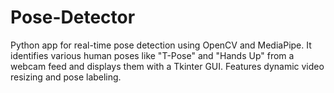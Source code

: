 # Pose-Detector
Python app for real-time pose detection using OpenCV and MediaPipe. It identifies various human poses like "T-Pose" and "Hands Up" from a webcam feed and displays them with a Tkinter GUI. Features dynamic video resizing and pose labeling.
